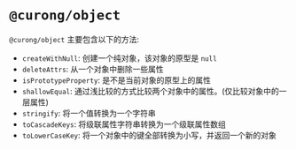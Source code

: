 # `@curong/object`


`@curong/object` 主要包含以下的方法:

- `createWithNull`: 创建一个纯对象，该对象的原型是 `null`
- `deleteAttrs`: 从一个对象中删除一些属性
- `isPrototypeProperty`: 是不是当前对象的原型上的属性
- `shallowEqual`: 通过浅比较的方式比较两个对象中的属性。(仅比较对象中的一层属性)
- `stringify`: 将一个值转换为一个字符串
- `toCascadeKeys`: 将级联属性字符串转换为一个级联属性数组
- `toLowerCaseKey`: 将一个对象中的键全部转换为小写，并返回一个新的对象
